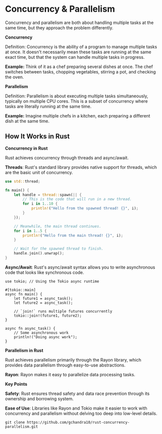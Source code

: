 # Concurrency & Parallelism

Concurrency and parallelism are both about handling multiple tasks at the same time, but they approach the problem differently.

**Concurrency**

Definition: Concurrency is the ability of a program to manage multiple tasks at once. It doesn't necessarily mean these tasks are running at the same exact time, but that the system can handle multiple tasks in progress.

**Example:** Think of it as a chef preparing several dishes at once. The chef switches between tasks, chopping vegetables, stirring a pot, and checking the oven.

**Parallelism**

Definition: Parallelism is about executing multiple tasks simultaneously, typically on multiple CPU cores. This is a subset of concurrency where tasks are literally running at the same time.

**Example:** Imagine multiple chefs in a kitchen, each preparing a different dish at the same time.

## How It Works in Rust

**Concurrency in Rust**

Rust achieves concurrency through threads and async/await.

**Threads**: Rust's standard library provides native support for threads, which are the basic unit of concurrency. 

```rust
use std::thread;

fn main() {
    let handle = thread::spawn(|| {
        // This is the code that will run in a new thread.
        for i in 1..10 {
            println!("Hello from the spawned thread! {}", i);
        }
    });

    // Meanwhile, the main thread continues.
    for i in 1..5 {
        println!("Hello from the main thread! {}", i);
    }

    // Wait for the spawned thread to finish.
    handle.join().unwrap();
}
```

**Async/Await**: Rust's async/await syntax allows you to write asynchronous code that looks like synchronous code.

```
use tokio; // Using the Tokio async runtime

#[tokio::main]
async fn main() {
    let future1 = async_task();
    let future2 = async_task();

    // `join!` runs multiple futures concurrently
    tokio::join!(future1, future2);
}

async fn async_task() {
    // Some asynchronous work
    println!("Doing async work");
}
```

**Parallelism in Rust**

Rust achieves parallelism primarily through the Rayon library, which provides data parallelism through easy-to-use abstractions.

**Rayon**: Rayon makes it easy to parallelize data processing tasks.

**Key Points**

**Safety**: Rust ensures thread safety and data race prevention through its ownership and borrowing system.

**Ease of Use**: Libraries like Rayon and Tokio make it easier to work with concurrency and parallelism without delving too deep into low-level details.

```
git clone https://github.com/gchandra10/rust-concurrency-parallelism.git
```
